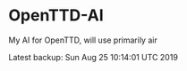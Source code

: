 # OpenTTD-AI
My AI for OpenTTD, will use primarily air

Latest backup: Sun Aug 25 10:14:01 UTC 2019
